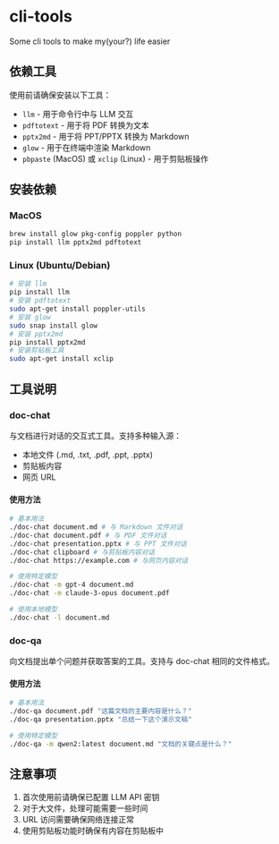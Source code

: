# cli-tools

Some cli tools to make my(your?) life easier

## 依赖工具

使用前请确保安装以下工具：

- `llm` - 用于命令行中与 LLM 交互
- `pdftotext` - 用于将 PDF 转换为文本
- `pptx2md` - 用于将 PPT/PPTX 转换为 Markdown
- `glow` - 用于在终端中渲染 Markdown
- `pbpaste` (MacOS) 或 `xclip` (Linux) - 用于剪贴板操作

## 安装依赖

### MacOS

```bash
brew install glow pkg-config poppler python
pip install llm pptx2md pdftotext
```

### Linux (Ubuntu/Debian)

```bash
# 安装 llm
pip install llm
# 安装 pdftotext
sudo apt-get install poppler-utils
# 安装 glow
sudo snap install glow
# 安装 pptx2md
pip install pptx2md
# 安装剪贴板工具
sudo apt-get install xclip
```

## 工具说明

### doc-chat

与文档进行对话的交互式工具。支持多种输入源：
- 本地文件 (.md, .txt, .pdf, .ppt, .pptx)
- 剪贴板内容
- 网页 URL

#### 使用方法

```bash
# 基本用法
./doc-chat document.md # 与 Markdown 文件对话
./doc-chat document.pdf # 与 PDF 文件对话
./doc-chat presentation.pptx # 与 PPT 文件对话
./doc-chat clipboard # 与剪贴板内容对话
./doc-chat https://example.com # 与网页内容对话

# 使用特定模型
./doc-chat -m gpt-4 document.md
./doc-chat -m claude-3-opus document.pdf

# 使用本地模型
./doc-chat -l document.md
```

### doc-qa

向文档提出单个问题并获取答案的工具。支持与 doc-chat 相同的文件格式。

#### 使用方法

```bash
# 基本用法
./doc-qa document.pdf "这篇文档的主要内容是什么？"
./doc-qa presentation.pptx "总结一下这个演示文稿"

# 使用特定模型
./doc-qa -m qwen2:latest document.md "文档的关键点是什么？"
```

## 注意事项

1. 首次使用前请确保已配置 LLM API 密钥
2. 对于大文件，处理可能需要一些时间
3. URL 访问需要确保网络连接正常
4. 使用剪贴板功能时确保有内容在剪贴板中